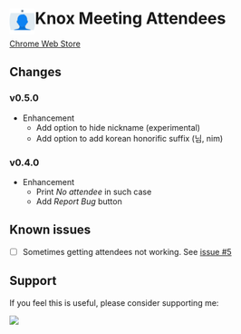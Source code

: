 # <img src="public/icons/icon_48.png" width="45" align="left"> Knox Meeting Attendees

[Chrome Web Store](https://chrome.google.com/webstore/detail/knox-meeting-attendees/pdmkkplpfkkopbkkgogndfeiolbdpbkk)

## Changes

### v0.5.0

- Enhancement
  - Add option to hide nickname (experimental)
  - Add option to add korean honorific suffix (님, nim)

### v0.4.0

- Enhancement
  - Print _No attendee_ in such case
  - Add _Report Bug_ button

## Known issues

- [ ] Sometimes getting attendees not working. See [issue #5](https://github.com/somidad/knox-meeting-attendees/issues/5#issuecomment-1641860544)

## Support

If you feel this is useful, please consider supporting me:

<a href="https://www.buymeacoffee.com/somidad"><img src="https://cdn.jsdelivr.net/gh/somidad/telegraph/assets/greeen-button_1687096631457_0.png" width="200">
